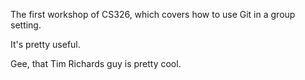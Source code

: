 
The first workshop of CS326, which covers how to use Git in a group setting.

It's pretty useful.

Gee, that Tim Richards guy is pretty cool.
